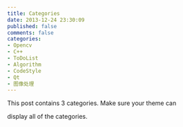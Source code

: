 ```yaml
---
title: Categories
date: 2013-12-24 23:30:09
published: false
comments: false
categories:
- Opencv
- C++
- ToDoList
- Algorithm
- CodeStyle
- Qt
- 图像处理
---
```


This post contains 3 categories. Make sure your theme can
<!--more-->

display all of the categories.
